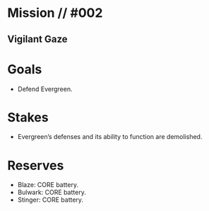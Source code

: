 # Mission // #002
## Vigilant Gaze

# Goals
- Defend Evergreen.

# Stakes
- Evergreen’s defenses and its ability to function are demolished.

# Reserves
- Blaze: CORE battery.
- Bulwark: CORE battery.
- Stinger: CORE battery.